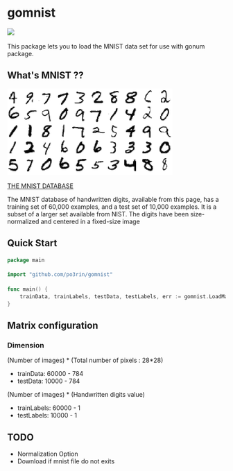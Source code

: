 # gomnist

<img src="https://img.shields.io/badge/go-v1.12-blue.svg"/>



This package lets you to load the MNIST data set for use with gonum package.

## What's MNIST ??

<img src="./static/mnist.png">

[THE MNIST DATABASE](http://yann.lecun.com/exdb/mnist/)

The MNIST database of handwritten digits, available from this page, has a training set of 60,000 examples, and a test set of 10,000 examples. It is a subset of a larger set available from NIST. The digits have been size-normalized and centered in a fixed-size image

## Quick Start

```go
package main

import "github.com/po3rin/gomnist"

func main() {
    trainData, trainLabels, testData, testLabels, err := gomnist.LoadMat("./data")
}
```

## Matrix configuration

### Dimension

(Number of images) * (Total number of pixels : 28*28)
* trainData:   60000 - 784
* testData:    10000 - 784

(Number of images) * (Handwritten digits value)
* trainLabels: 60000 - 1
* testLabels:  10000 - 1

## TODO
* Normalization Option
* Download if mnist file do not exits
